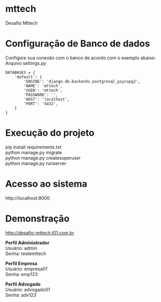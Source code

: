 # mttech
Desafio Mttech

# Configuração de Banco de dados
  Configure sua conexão com o banco de acordo com o exemplo abaixo:
  Arquivo settings.py
  
    DATABASES = {
        'default': {
            'ENGINE': 'django.db.backends.postgresql_psycopg2',
            'NAME': 'mttech',
            'USER': 'mttech',
            'PASSWORD': '',
            'HOST': 'localhost',
            'PORT': '5432',
        }
    }

# Execução do projeto
  pip install requirements.txt <br/>
  python manage.py migrate <br/>
  python manage.py createsuperuser <br/>
  python manage.py runserver <br/>

# Acesso ao sistema
  http://localhost:8000

# Demonstração
  http://desafio-mttech.t01.com.br <br/>
  
  **Perfil Administrador**<br/>
    Usuário: admin <br/>
    Senha: testemttech <br/>
  
  **Perfil Empresa**<br/>
    Usuário: empresa01 <br/>
    Senha: emp123 <br/>
  
  **Perfil Advogado**<br/>
    Usuário: advogado01 <br/>
    Senha: adv123 <br/>
  
